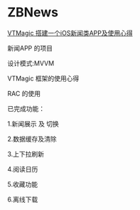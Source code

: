 # ZBNews
[VTMagic 搭建一个iOS新闻类APP及使用心得](https://www.jianshu.com/p/919b010c79a1)

新闻APP 的项目 

设计模式:MVVM

VTMagic 框架的使用心得

RAC 的使用

已完成功能：

1.新闻展示 及 切换

2.数据缓存及清除

3.上下拉刷新

4.阅读日历

5.收藏功能

6.离线下载

